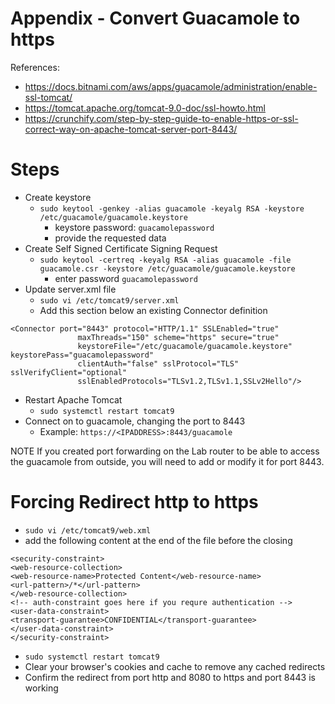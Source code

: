 # Appendix - Convert Guacamole to https

References:
- https://docs.bitnami.com/aws/apps/guacamole/administration/enable-ssl-tomcat/
- https://tomcat.apache.org/tomcat-9.0-doc/ssl-howto.html
- https://crunchify.com/step-by-step-guide-to-enable-https-or-ssl-correct-way-on-apache-tomcat-server-port-8443/

# Steps
- Create keystore
  - `sudo keytool -genkey -alias guacamole -keyalg RSA -keystore /etc/guacamole/guacamole.keystore`
    - keystore password: `guacamolepassword`
    - provide the requested data
- Create Self Signed Certificate Signing Request
  - `sudo keytool -certreq -keyalg RSA -alias guacamole -file guacamole.csr -keystore /etc/guacamole/guacamole.keystore`
    - enter password `guacamolepassword`
- Update server.xml file
  - `sudo vi /etc/tomcat9/server.xml`
  - Add this section below an existing Connector definition
```
<Connector port="8443" protocol="HTTP/1.1" SSLEnabled="true"
               maxThreads="150" scheme="https" secure="true"
               keystoreFile="/etc/guacamole/guacamole.keystore" keystorePass="guacamolepassword"
               clientAuth="false" sslProtocol="TLS" sslVerifyClient="optional"
               sslEnabledProtocols="TLSv1.2,TLSv1.1,SSLv2Hello"/>
```
- Restart Apache Tomcat
  - `sudo systemctl restart tomcat9`
- Connect on to guacamole, changing the port to 8443
  - Example: `https://<IPADDRESS>:8443/guacamole`

NOTE If you created port forwarding on the Lab router to be able to access the guacamole from outside, you will need to add or modify it for port 8443.

# Forcing Redirect http to https
- `sudo vi /etc/tomcat9/web.xml`
- add the following content at the end of the file before the closing </web-app>
~~~
<security-constraint>
<web-resource-collection>
<web-resource-name>Protected Content</web-resource-name>
<url-pattern>/*</url-pattern>
</web-resource-collection>
<!-- auth-constraint goes here if you requre authentication -->
<user-data-constraint>
<transport-guarantee>CONFIDENTIAL</transport-guarantee>
</user-data-constraint>
</security-constraint>
~~~
- `sudo systemctl restart tomcat9`
- Clear your browser's cookies and cache to remove any cached redirects
- Confirm the redirect from port http and 8080 to https and port 8443 is working
